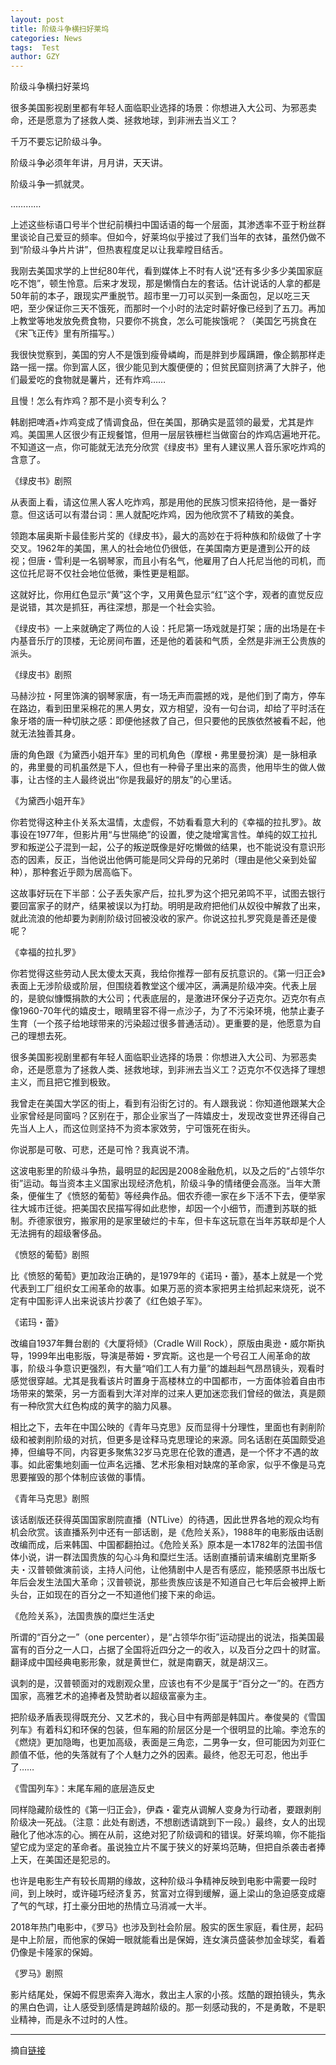 ```yaml
---
layout: post
title: 阶级斗争横扫好莱坞
categories: News
tags:  Test
author: GZY
---
```


阶级斗争横扫好莱坞

很多美国影视剧里都有年轻人面临职业选择的场景：你想进入大公司、为邪恶卖命，还是愿意为了拯救人类、拯救地球，到非洲去当义工？

千万不要忘记阶级斗争。

阶级斗争必须年年讲，月月讲，天天讲。

阶级斗争一抓就灵。

…………

上述这些标语口号半个世纪前横扫中国话语的每一个层面，其渗透率不亚于粉丝群里谈论自己爱豆的频率。但如今，好莱坞似乎接过了我们当年的衣钵，虽然仍做不到“阶级斗争片片讲”，但热衷程度足以让我辈瞠目结舌。

我刚去美国求学的上世纪80年代，看到媒体上不时有人说“还有多少多少美国家庭吃不饱”，顿生怜意。后来才发现，那是懒惰白左的套话。估计说话的人拿的都是50年前的本子，跟现实严重脱节。超市里一刀可以买到一条面包，足以吃三天吧，至少保证你三天不饿死，而那时一个小时的法定时薪好像已经到了五刀。再加上教堂等地发放免费食物，只要你不挑食，怎么可能挨饿呢？（美国乞丐挑食在《宋飞正传》里有所描写。）

我很快觉察到，美国的穷人不是饿到瘦骨嶙峋，而是胖到步履蹒跚，像企鹅那样走路一摇一摆。你到富人区，很少能见到大腹便便的；但贫民窟则挤满了大胖子，他们最爱吃的食物就是薯片，还有炸鸡……

且慢！怎么有炸鸡？那不是小资专利么？

韩剧把啤酒+炸鸡变成了情调食品，但在美国，那确实是蓝领的最爱，尤其是炸鸡。美国黑人区很少有正规餐馆，但用一层层铁栅栏当做窗台的炸鸡店遍地开花。不知道这一点，你可能就无法充分欣赏《绿皮书》里有人建议黑人音乐家吃炸鸡的含意了。

《绿皮书》剧照

从表面上看，请这位黑人客人吃炸鸡，那是用他的民族习惯来招待他，是一番好意。但这话可以有潜台词：黑人就配吃炸鸡，因为他欣赏不了精致的美食。

领跑本届奥斯卡最佳影片奖的《绿皮书》，最大的高妙在于将种族和阶级做了十字交叉。1962年的美国，黑人的社会地位仍很低，在美国南方更是遭到公开的歧视；但唐・雪利是一名钢琴家，而且小有名气，他雇用了白人托尼当他的司机，而这位托尼哥不仅社会地位低微，秉性更是粗鄙。

这就好比，你用红色显示“黄”这个字，又用黄色显示“红”这个字，观者的直觉反应是说错，其次是抓狂，再往深想，那是一个社会实验。

《绿皮书》一上来就确定了两位的人设：托尼第一场戏就是打架；唐的出场是在卡内基音乐厅的顶楼，无论房间布置，还是他的着装和气质，全然是非洲王公贵族的派头。

《绿皮书》剧照

马赫沙拉・阿里饰演的钢琴家唐，有一场无声而震撼的戏，是他们到了南方，停车在路边，看到田里采棉花的黑人男女，双方相望，没有一句台词，却给了平时活在象牙塔的唐一种切肤之感：即便他拯救了自己，但只要他的民族依然被看不起，他就无法独善其身。

唐的角色跟《为黛西小姐开车》里的司机角色（摩根・弗里曼扮演）是一脉相承的，弗里曼的司机虽然是下人，但也有一种骨子里出来的高贵，他用毕生的做人做事，让古怪的主人最终说出“你是我最好的朋友”的心里话。

《为黛西小姐开车》

你若觉得这种主仆关系太温情，太虚假，不妨看看意大利的《幸福的拉扎罗》。故事设在1977年，但影片用“与世隔绝”的设置，使之陡增寓言性。单纯的奴工拉扎罗和叛逆公子混到一起，公子的叛逆既像是好吃懒做的结果，也不能说没有意识形态的因素，反正，当他说出他俩可能是同父异母的兄弟时（理由是他父亲到处留种），那种套近乎颇为居高临下。

这故事好玩在下半部：公子丢失家产后，拉扎罗为这个把兄弟鸣不平，试图去银行要回富家子的财产，结果被误以为打劫。明明是政府把他们从奴役中解救了出来，就此流浪的他却要为剥削阶级讨回被没收的家产。你说这拉扎罗究竟是善还是傻呢？

《幸福的拉扎罗》

你若觉得这些劳动人民太傻太天真，我给你推荐一部有反抗意识的。《第一归正会》表面上无涉阶级或阶层，但围绕着教堂这个缓冲区，满满是阶级冲突。代表上层的，是貌似慷慨捐款的大公司；代表底层的，是激进环保分子迈克尔。迈克尔有点像1960-70年代的嬉皮士，眼睛里容不得一点沙子，为了不污染环境，他禁止妻子生育（一个孩子给地球带来的污染超过很多普通活动）。更重要的是，他愿意为自己的理想去死。

很多美国影视剧里都有年轻人面临职业选择的场景：你想进入大公司、为邪恶卖命，还是愿意为了拯救人类、拯救地球，到非洲去当义工？迈克尔不仅选择了理想主义，而且把它推到极致。

我曾走在美国大学区的街上，看到有沿街乞讨的。有人跟我说：你知道他跟某大企业家曾经是同窗吗？区别在于，那企业家当了一阵嬉皮士，发现改变世界还得自己先当人上人，而这位则坚持不为资本家效劳，宁可饿死在街头。

你说那是可敬、可悲，还是可怜？我真说不清。

这波电影里的阶级斗争热，最明显的起因是2008金融危机，以及之后的“占领华尔街”运动。每当资本主义国家出现经济危机，阶级斗争的情绪便会高涨。当年大萧条，便催生了《愤怒的葡萄》等经典作品。佃农乔德一家在乡下活不下去，便举家往大城市迁徙。把美国农民描写得如此悲惨，却因一个小细节，而遭到苏联的抵制。乔德家很穷，搬家用的是家里破烂的卡车，但卡车这玩意在当年苏联却是个人无法拥有的超级奢侈品。

《愤怒的葡萄》剧照

比《愤怒的葡萄》更加政治正确的，是1979年的《诺玛・蕾》，基本上就是一个党代表到工厂组织女工闹革命的故事。如果万恶的资本家把男主给抓起来烧死，说不定有中国影评人出来说该片抄袭了《红色娘子军》。

《诺玛・蕾》

改编自1937年舞台剧的《大厦将倾》（Cradle Will Rock），原版由奥逊・威尔斯执导，1999年出电影版，导演是蒂姆・罗宾斯。这也是一个号召工人闹革命的故事，阶级斗争意识更强烈，有大量“咱们工人有力量”的雄赳赳气昂昂镜头，观看时感觉很穿越。尤其是我看该片时置身于高楼林立的中国都市，一方面体验着自由市场带来的繁荣，另一方面看到大洋对岸的过来人更加迷恋我们曾经的做法，真是颇有一种欣赏大红色构成的黄字的脑力风暴。

相比之下，去年在中国公映的《青年马克思》反而显得十分理性，里面也有剥削阶级和被剥削阶级的对抗，但更多是诠释马克思理论的来源。同名话剧在英国颇受追捧，但编导不同，内容更多聚焦32岁马克思在伦敦的遭遇，是一个怀才不遇的故事。如此密集地刻画一位声名远播、艺术形象相对缺席的革命家，似乎不像是马克思要摧毁的那个体制应该做的事情。

《青年马克思》剧照

该话剧版还获得英国国家剧院直播（NTLive）的待遇，因此世界各地的观众均有机会欣赏。该直播系列中还有一部话剧，是《危险关系》，1988年的电影版由话剧改编而成，后来韩国、中国都翻拍过。《危险关系》原本是一本1782年的法国书信体小说，讲一群法国贵族的勾心斗角和糜烂生活。话剧直播前请来编剧克里斯多夫・汉普顿做演前谈，主持人问他，让他猜剧中人是否有感应，能预感原书出版七年后会发生法国大革命；汉普顿说，那些贵族应该是不知道自己七年后会被押上断头台，正如现在的百分之一不知道他们接下来的命运。

《危险关系》，法国贵族的糜烂生活史

所谓的“百分之一”（one percenter），是“占领华尔街”运动提出的说法，指美国最富有的百分之一人口，占据了全国将近四分之一的收入，以及百分之四十的财富。翻译成中国经典电影形象，就是黄世仁，就是南霸天，就是胡汉三。

讽刺的是，汉普顿面对的戏剧观众里，应该也有不少是属于“百分之一”的。在西方国家，高雅艺术的追捧者及赞助者以超级富豪为主。

把阶级矛盾表现得既充分、又艺术的，我心目中有两部是韩国片。奉俊昊的《雪国列车》有着科幻和环保的包装，但车厢的阶层区分是一个很明显的比喻。李沧东的《燃烧》更加隐晦，也更加高级，表面是三角恋，二男争一女，但可能因为刘亚仁颜值不低，他的失落就有了个人魅力之外的因素。最终，他忍无可忍，他出手了……

《雪国列车》：末尾车厢的底层造反史

同样隐藏阶级性的《第一归正会》，伊森・霍克从调解人变身为行动者，要跟剥削阶级决一死战。（注意：此处有剧透，不想剧透请跳到下一段。）最终，女人的出现融化了他冰冻的心。搁在从前，这绝对犯了阶级调和的错误。好莱坞嘛，你不能指望它成为坚定的革命者。虽说独立片不属于狭义的好莱坞范畴，但把自杀袭击者捧上天，在美国还是犯忌的。

也许是电影生产有较长周期的缘故，这种阶级斗争精神反映到电影中需要一段时间，到上映时，或许碰巧经济复苏，贫富对立得到缓解，逼上梁山的急迫感变成瘪了气的气球，打土豪分田地的热情立马消减一大半。

2018年热门电影中，《罗马》也涉及到社会阶层。殷实的医生家庭，看住房，起码是中上阶层，而他家的保姆一眼就能看出是保姆，连女演员盛装参加金球奖，看着仍像是卡隆家的保姆。

《罗马》剧照

影片结尾处，保姆不假思索奔入海水，救出主人家的小孩。炫酷的跟拍镜头，隽永的黑白色调，让人感受到感情是跨越阶级的。那一刻感动我的，不是勇敢，不是职业精神，而是永不过时的人性。

*****

摘自[链接](http://dajia.qq.com/original/24persecond/zlm20190130.html)